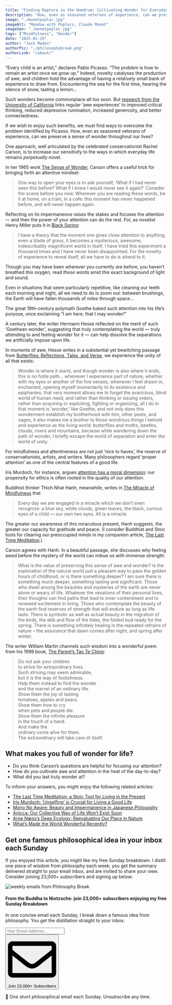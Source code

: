 ```yaml
---
title: "Finding Rapture in the Humdrum: Cultivating Wonder for Everyday Life"
description: "How, even as seasoned veterans of experience, can we preserve a sense of wonder throughout our lives? Advice from Pablo Picasso, Rachel Carson, and Hermann Hesse."
image: "./monetpoplar.jpg"
imageAlt: "Meadow with Poplars, Claude Monet"
imageSeo: "./monetpoplar.jpg"
tags: ["Mindfulness", "Wonder"]
date: "2025-01-29"
author: "Jack Maden"
authorPic: "./philosophybreak.png"
authorLink: "/about/"
---
```


<span class="big-letter">“E</span>very child is an artist,” declares Pablo Picasso. “The problem is how to remain an artist once we grow up.” Indeed, novelty catalyses the production of awe, and children hold the advantage of having a relatively small bank of experience to draw from. Encountering the sea for the first time, hearing the silence of snow, tasting a lemon…

Such wonders become commonplace all too soon. But <a target="_blank" rel="noopener noreferrer" href="https://ggsc.berkeley.edu/images/uploads/GGSC-JTF_White_Paper-Awe_FINAL.pdf">research from the University of California</a> links regular ‘awe experiences’ to improved critical thinking, reduced depressive rumination, increased generosity, and better connectedness.

If we wish to enjoy such benefits, we must find ways to overcome the problem identified by Picasso. How, even as seasoned veterans of experience, can we preserve a sense of wonder throughout our lives?

One approach, well articulated by the celebrated conservationist Rachel Carson, is to increase our sensitivity to the ways in which everyday life remains _perpetually_ novel.

In her 1965 work <a target="_blank" rel="noopener noreferrer sponsored" href="https://amzn.to/3BexBSw">The Sense of Wonder</a>, Carson offers a useful trick for bringing forth an attentive mindset:

>One way to open your eyes is to ask yourself, ‘What if I had never seen this before? What if I knew I would never see it again?’
​​Consider the scene before you now. Wherever you are reading these words, be it at home, on a train, in a cafe: this moment has never happened before, and will never happen again.

Reflecting on its impermanence raises the stakes and focuses the attention — and then the power of your attention can do the rest. For, as novelist Henry Miller puts it in <a target="_blank" rel="noopener noreferrer sponsored" href="https://amzn.to/3OHfIim">Black Spring</a>:

>I have a theory that the moment one gives close attention to anything, even a blade of grass, it becomes a mysterious, awesome, indescribably magnificent world in itself. I have tried this experiment a thousand times and I have never been disappointed.
For the novelty of experience to reveal itself, all we have to do is attend to it.

Though you may have been wherever you currently are before, you haven’t breathed _this_ oxygen, read _these_ words amid _this_ exact background of light and sound.

Even in situations that seem particularly repetitive, like cleaning our teeth each morning and night, all we need to do is zoom out: between brushings, the Earth will have fallen thousands of miles through space…

The great 19th-century polymath Goethe baked such attention into his life’s purpose, once exclaiming “I am here, that I may wonder!”

A century later, the writer Hermann Hesse reflected on the merit of such ‘Goethean wonder’, suggesting that truly contemplating the world — truly attending to and feeling wonder for it — can help dissolve the separations we artificially impose upon life.

In moments of awe, Hesse writes in a substantial yet bewitching passage from <a target="_blank" rel="noopener noreferrer sponsored" href="https://amzn.to/4gjQlil">Butterflies: Reflections, Tales, and Verse</a>, we experience the unity of all that exists:

>Wonder is where it starts, and though wonder is also where it ends, this is no futile path… whenever I experience part of nature, whether with my eyes or another of the five senses, whenever I feel drawn in, enchanted, opening myself momentarily to its existence and epiphanies, that very moment allows me to forget the avaricious, blind world of human need, and rather than thinking or issuing orders, rather than acquiring or exploiting, fighting or organizing, all I do in that moment is ‘wonder,’ like Goethe, and not only does this wonderment establish my brotherhood with him, other poets, and sages, it also makes me a brother to those wondrous things I behold and experience as the living world: butterflies and moths, beetles, clouds, rivers and mountains, because while wandering down the path of wonder, I briefly escape the world of separation and enter the world of unity.

For mindfulness and attentiveness are not just ‘nice to haves’, the reserve of conservationists, artists, and writers. Many philosophers regard ‘proper attention’ as one of the central features of a good life.

Iris Murdoch, for instance, argues [attention has a moral dimension](/articles/iris-murdoch-on-the-morality-of-attention-and-the-hostile-mother-in-law/): our propensity for ethics is often rooted in the quality of our attention.

Buddhist thinker Thich Nhat Hanh, meanwhile, writes in <a target="_blank" rel="noopener noreferrer sponsored" href="https://amzn.to/49jnSaf">The Miracle of Mindfulness</a> that

>Every day we are engaged in a miracle which we don’t even recognize: a blue sky, white clouds, green leaves, the black, curious eyes of a child — our own two eyes. All is a miracle.

The greater our awareness of this miraculous present, Hanh suggests, the greater our capacity for gratitude and peace. (I consider Buddhist and Stoic tools for clearing our preoccupied minds in my companion article, [The Last Time Meditation](/articles/the-last-time-meditation-a-stoic-tool-for-living-in-the-present/).)

Carson agrees with Hanh. In a beautiful passage, she discusses why feeling awed before the mystery of the world can imbue us with immense strength:

>What is the value of preserving this sense of awe and wonder? Is the exploration of the natural world just a pleasant way to pass the golden hours of childhood, or is there something deeper? I am sure there is something much deeper, something lasting and significant. Those who dwell among the beauties and mysteries of the earth are never alone or weary of life. Whatever the vexations of their personal lives, their thoughts can find paths that lead to inner contentment and to renewed excitement in living. Those who contemplate the beauty of the earth find reserves of strength that will endure as long as life lasts. There is symbolic as well as actual beauty in the migration of the birds, the ebb and flow of the tides, the folded bud ready for the spring. There is something infinitely healing in the repeated refrains of nature – the assurance that dawn comes after night, and spring after winter.

The writer William Martin channels such wisdom into a wonderful poem from his 1999 book, <a target="_blank" rel="noopener noreferrer sponsored" href="https://amzn.to/40KRVVx">The Parent’s Tao Te Ching</a>:

>Do not ask your children<br/>to strive for extraordinary lives.<br/>Such striving may seem admirable,<br/>but it is the way of foolishness.<br/>Help them instead to find the wonder<br/>and the marvel of an ordinary life.<br/>Show them the joy of tasting<br/>tomatoes, apples and pears.<br/>Show them how to cry<br/>when pets and people die.<br/>Show them the infinite pleasure<br/>in the touch of a hand.<br/>And make the<br/>ordinary come alive for them.<br/>The extraordinary will take care of itself.
​
## ​What makes you full of wonder for life?

- Do you think Carson’s questions are helpful for focusing our attention?
- How do you cultivate awe and attention in the heat of the day-to-day?
- What did you last truly wonder at?

To inform your answers, you might enjoy the following related articles:

- [The Last Time Meditation: a Stoic Tool for Living in the Present](/articles/the-last-time-meditation-a-stoic-tool-for-living-in-the-present/)
- [Iris Murdoch: ‘Unselfing’ is Crucial for Living a Good Life](/articles/iris-murdoch-unselfing-is-crucial-for-living-a-good-life/)
- [Mono No Aware: Beauty and Impermanence in Japanese Philosophy](/articles/mono-no-aware-beauty-and-impermanence-in-japanese-philosophy/)
- [Anicca: Our Collective Way of Life Won’t Exist Soon](/articles/anicca-our-collective-way-of-life-wont-exist-soon/)
- [Arne Næss’s Deep Ecology: Reevaluating Our Place in Nature](/articles/arne-naess-deep-ecology-reevaluating-our-place-in-nature/)
- [What’s Made the World Wonderful Recently?](/articles/whats-made-the-world-wonderful-recently/)

## Get one famous philosophical idea in your inbox each Sunday

<span class="big-letter">I</span>f you enjoyed this article, you might like my free Sunday breakdown. I distill one piece of wisdom from philosophy each week; you get the summary delivered straight to your email inbox, and are invited to share your view. Consider joining 23,000+ subscribers and signing up below:

<!--big subscribe-->
<div class="course-promo darkradial-background subscribe text-center">
    <img src="/static/6313d50bc32799a6c869239128784c7b/e7f7a/weekly-break.webp" alt="weekly emails from Philosophy Break">
    <h4>From the Buddha to Nietzsche: join 23,000+ subscribers enjoying my free Sunday Breakdown</h4>
    <p class="small-grey-font no-mar-bottom">In one concise email each Sunday, I break down a famous idea from philosophy. You get the distillation straight to your inbox.</p>
    <div class="small-pad-top">
        <form action="https://app.convertkit.com/forms/5812400/subscriptions" method="post" data-sv-form="5812400" data-uid="be0e52d3c0" data-format="inline" data-version="6" data-options="{&quot;settings&quot;:{&quot;after_subscribe&quot;:{&quot;action&quot;:&quot;message&quot;,&quot;success_message&quot;:&quot;Thank you, philosopher! Your welcome email will land in your inbox shortly.&quot;,&quot;redirect_url&quot;:&quot;/thank-you/&quot;},&quot;analytics&quot;:{&quot;google&quot;:null,&quot;fathom&quot;:null,&quot;facebook&quot;:null,&quot;segment&quot;:null,&quot;pinterest&quot;:null,&quot;sparkloop&quot;:null,&quot;googletagmanager&quot;:null},&quot;modal&quot;:{&quot;trigger&quot;:&quot;timer&quot;,&quot;scroll_percentage&quot;:null,&quot;timer&quot;:5,&quot;devices&quot;:&quot;all&quot;,&quot;show_once_every&quot;:15},&quot;powered_by&quot;:{&quot;show&quot;:false,&quot;url&quot;:&quot;https://convertkit.com/features/forms?utm_campaign=poweredby&amp;utm_content=form&amp;utm_medium=referral&amp;utm_source=dynamic&quot;},&quot;recaptcha&quot;:{&quot;enabled&quot;:false},&quot;return_visitor&quot;:{&quot;action&quot;:&quot;show&quot;,&quot;custom_content&quot;:&quot;&quot;},&quot;slide_in&quot;:{&quot;display_in&quot;:&quot;bottom_right&quot;,&quot;trigger&quot;:&quot;timer&quot;,&quot;scroll_percentage&quot;:null,&quot;timer&quot;:5,&quot;devices&quot;:&quot;all&quot;,&quot;show_once_every&quot;:15},&quot;sticky_bar&quot;:{&quot;display_in&quot;:&quot;top&quot;,&quot;trigger&quot;:&quot;timer&quot;,&quot;scroll_percentage&quot;:null,&quot;timer&quot;:5,&quot;devices&quot;:&quot;all&quot;,&quot;show_once_every&quot;:15}},&quot;version&quot;:&quot;6&quot;}" min-width="400 500 600 700 800">
        <div data-style="clean"><ul data-element="errors" data-group="alert"></ul><div data-element="fields" data-stacked="false">
            <div>
                <input name="email_address" aria-label="Your Email Address..." placeholder="Your Email Address..." required type="email" />
            </div>
            <button class="button primary" type="submit" data-element="submit"><div><div></div><div></div><div></div></div><span><svg xmlns="http://www.w3.org/2000/svg" viewBox="0 0 512 512"><path d="M464 64H48C21.49 64 0 85.49 0 112v288c0 26.51 21.49 48 48 48h416c26.51 0 48-21.49 48-48V112c0-26.51-21.49-48-48-48zm0 48v40.805c-22.422 18.259-58.168 46.651-134.587 106.49-16.841 13.247-50.201 45.072-73.413 44.701-23.208.375-56.579-31.459-73.413-44.701C106.18 199.465 70.425 171.067 48 152.805V112h416zM48 400V214.398c22.914 18.251 55.409 43.862 104.938 82.646 21.857 17.205 60.134 55.186 103.062 54.955 42.717.231 80.509-37.199 103.053-54.947 49.528-38.783 82.032-64.401 104.947-82.653V400H48z"/></svg>Join 23,000+ Subscribers</span></button>
            </div>
            </div>
        </form>
        <p class="tiny-mar-top no-mar-bottom review-font">💭 One short philosophical email each Sunday. Unsubscribe any time.</p>
    </div>
</div>
</div>